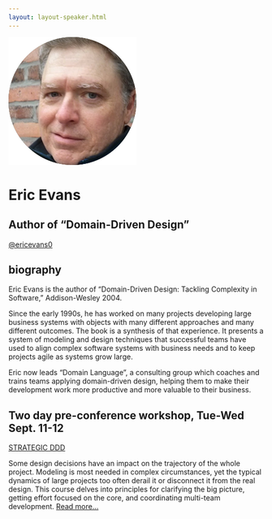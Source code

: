 ```yaml
---
layout: layout-speaker.html
---
```


<div class="container section featured-speaker">
  <div class="row">
    <div class="col-xs-12 col-sm-2 img-container">
      <img class="speaker-page-img" src="../img/speakers/Eric-Evans-ON.png" />
      </div>
    <div class="col-xs-12 col-sm-10 copy-container">
      <h1 class="speaker-header">Eric Evans</h1>
      <h2 class="speaker-subtitle">Author of “Domain-Driven Design”</h2>
      <p class="copy"><a class="speaker-handle" href="https://twitter.com/ericevans0" target="_blank">@ericevans0</a></p>
      <h2 class="speaker-subheader"><strong>biography</strong></h2>
      <p class="copy">Eric Evans is the author of “Domain-Driven Design: Tackling Complexity in Software,” Addison-Wesley 2004.</p>
      <p class="copy">Since the early 1990s, he has worked on many projects developing large business systems with objects with many different approaches and many different outcomes. The book is a synthesis of that experience. It presents a system of modeling and design techniques that successful teams have used to align complex software systems with business needs and to keep projects agile as systems grow large.</p>
      <p class="copy">Eric now leads “Domain Language”, a consulting group which coaches and trains teams applying domain-driven design, helping them to make their development work more productive and more valuable to their business.</p>
      <h2 class="speaker-subheader"><strong>Two day pre-conference workshop, Tue-Wed Sept. 11-12</strong></h2>
      <p class="copy"><a href="../workshops/strategic-ddd.html">STRATEGIC DDD</a></p>
      <p class="copy">Some design decisions have an impact on the trajectory of the whole project. Modeling is most needed in complex circumstances, yet the typical dynamics of large projects too often derail it or disconnect it from the real design. This course delves into principles for clarifying the big picture, getting effort focused on the core, and coordinating multi-team development. <a href="../workshops/strategic-ddd.html">Read more...</a></p>
    </div>
  </div>
</div>
